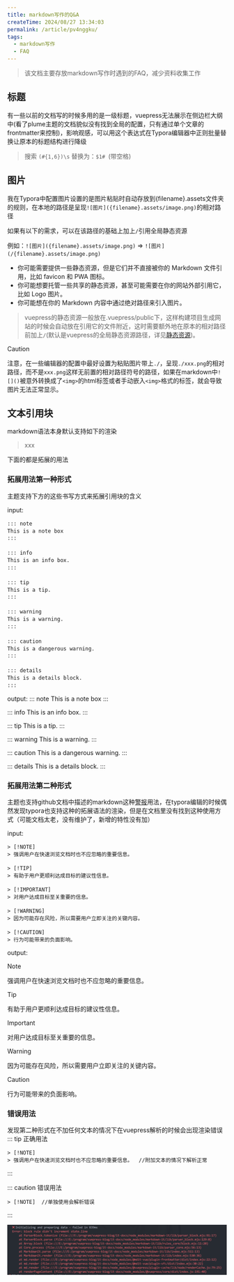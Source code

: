 ```yaml
---
title: markdown写作的Q&A
createTime: 2024/08/27 13:34:03
permalink: /article/pv4nggku/
tags:
  - markdown写作
  - FAQ
---
```

> 该文档主要存放markdown写作时遇到的FAQ，减少资料收集工作

<!-- more --> 

## 标题

有一些以前的文档写的时候多用的是一级标题，vuepress无法展示在侧边栏大纲中(看了plume主题的文档貌似没有找到全局的配置，只有通过单个文章的frontmatter来控制)，影响观感，可以用这个表达式在Typora编辑器中正则批量替换让原本的标题结构进行降级

> 搜索 `(#{1,6})\s` 替换为：`$1# `(带空格)

## 图片

我在Typora中配置图片设置的是图片粘贴时自动存放到{filename}.assets文件夹的规则，在本地的路径是呈现`![图片]({filename}.assets/image.png)`的相对路径

如果有以下的需求，可以在该路径的基础上加上`/`引用全局静态资源

例如：`![图片]({filename}.assets/image.png)`  => `![图片](/{filename}.assets/image.png)`

* 你可能需要提供一些静态资源，但是它们并不直接被你的 Markdown 文件引用，比如 favicon 和 PWA 图标。
* 你可能想要托管一些共享的静态资源，甚至可能需要在你的网站外部引用它，比如 Logo 图片。
* 你可能想在你的 Markdown 内容中通过绝对路径来引入图片。

> vuepress的静态资源一般放在.vuepress/public下，这样构建项目生成网站的时候会自动放在引用它的文件附近，这时需要额外地在原本的相对路径前加上`/`(默认是vuepress的全局静态资源路径，详见[静态资源](https://v2.vuepress.vuejs.org/zh/guide/assets.html))。

> [!CAUTION]
>
> 注意，在一些编辑器的配置中最好设置为粘贴图片带上`./`，呈现`./xxx.png`的相对路径，而不是`xxx.png`这样无前置的相对路径符号的路径，如果在markdown中`![]()`被意外转换成了`<img>`的html标签或者手动嵌入`<img>`格式的标签，就会导致图片无法正常显示。

## 文本引用块

markdown语法本身默认支持如下的渲染

> xxx

下面的都是拓展的用法

### 拓展用法第一种形式

主题支持下方的这些书写方式来拓展引用块的含义

input: 

```markdown
::: note
This is a note box
:::

::: info
This is an info box.
:::

::: tip
This is a tip.
:::

::: warning
This is a warning.
:::

::: caution
This is a dangerous warning.
:::

::: details
This is a details block.
:::
```

output:
::: note
This is a note box
:::

::: info
This is an info box.
:::

::: tip
This is a tip.
:::

::: warning
This is a warning.
:::

::: caution
This is a dangerous warning.
:::

::: details
This is a details block.
:::

### 拓展用法第二种形式

主题也支持github文档中描述的markdown这种[警报](https://docs.github.com/zh/get-started/writing-on-github/getting-started-with-writing-and-formatting-on-github/basic-writing-and-formatting-syntax#alerts)用法，在typora编辑的时候偶然发现typora也支持这种的拓展语法的渲染，但是在文档里没有找到这种使用方式（可能文档太老，没有维护了，新增的特性没有加）

input: 

```
> [!NOTE]
> 强调用户在快速浏览文档时也不应忽略的重要信息。

> [!TIP]
> 有助于用户更顺利达成目标的建议性信息。

> [!IMPORTANT]
> 对用户达成目标至关重要的信息。

> [!WARNING]
> 因为可能存在风险，所以需要用户立即关注的关键内容。

> [!CAUTION]
> 行为可能带来的负面影响。
```

output:

> [!NOTE]
> 强调用户在快速浏览文档时也不应忽略的重要信息。

> [!TIP]
> 有助于用户更顺利达成目标的建议性信息。

> [!IMPORTANT]
> 对用户达成目标至关重要的信息。

> [!WARNING]
> 因为可能存在风险，所以需要用户立即关注的关键内容。

> [!CAUTION]
> 行为可能带来的负面影响。

### 错误用法<Badge type="danger" text="error"/>

发现第二种形式在不加任何文本的情况下在vuepress解析的时候会出现渲染错误
::: tip 正确用法

```
> [!NOTE]
> 强调用户在快速浏览文档时也不应忽略的重要信息。  //附加文本的情况下解析正常
```

::: 

::: caution 错误用法

```
> [!NOTE]  //单独使用会解析错误
```

:::

![image-20240829000624628](./markdown写作的Q&A.assets/image-20240829000624628.png)

<PageNav/>

<CommentService/>